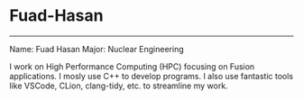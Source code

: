# Fuad-Hasan
---
Name: Fuad Hasan
Major: Nuclear Engineering

I work on High Performance Computing (HPC) focusing on Fusion applications. I mosly use C++ to develop
programs. I also use fantastic tools like VSCode, CLion, clang-tidy, etc. to streamline my work.
